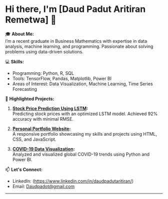 # Hi there, I'm [Daud Padut Aritiran Remetwa] 👋  

🎓 **About Me:**  
I’m a recent graduate in Business Mathematics with expertise in data analysis, machine learning, and programming. Passionate about solving problems using data-driven solutions.  

💻 **Skills:**  
- Programming: Python, R, SQL  
- Tools: TensorFlow, Pandas, Matplotlib, Power BI  
- Areas of Interest: Data Visualization, Machine Learning, Time Series Forecasting  

🚀 **Highlighted Projects:**  
1. **[Stock Price Prediction Using LSTM]((https://github.com/ArtDz12/Paydot/blob/main/LSTM_(yang_bener).ipynb)):**  
   Predicting stock prices with an optimized LSTM model. Achieved 92% accuracy with minimal RMSE.  

2. **[Personal Portfolio Website](https://your-portfolio-link.com):**  
   A responsive portfolio showcasing my skills and projects using HTML, CSS, and JavaScript.  

3. **[COVID-19 Data Visualization](https://github.com/username/covid19-analysis):**  
   Analyzed and visualized global COVID-19 trends using Python and Power BI.  

📫 **Let's Connect:**  
- LinkedIn: (https://www.linkedin.com/in/daudpadutaritiran/)  
- Email: Daudpadot@gmail.com 

---
